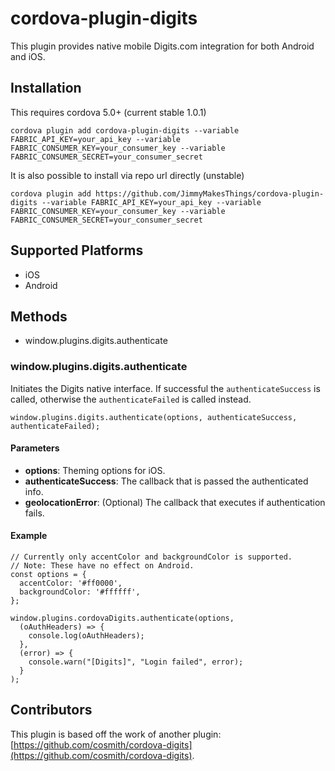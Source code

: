 # cordova-plugin-digits

This plugin provides native mobile Digits.com integration for both Android and iOS.

## Installation

This requires cordova 5.0+ (current stable 1.0.1)

    cordova plugin add cordova-plugin-digits --variable FABRIC_API_KEY=your_api_key --variable FABRIC_CONSUMER_KEY=your_consumer_key --variable FABRIC_CONSUMER_SECRET=your_consumer_secret

It is also possible to install via repo url directly (unstable)

    cordova plugin add https://github.com/JimmyMakesThings/cordova-plugin-digits --variable FABRIC_API_KEY=your_api_key --variable FABRIC_CONSUMER_KEY=your_consumer_key --variable FABRIC_CONSUMER_SECRET=your_consumer_secret

## Supported Platforms

 - iOS
 - Android

## Methods

 - window.plugins.digits.authenticate

### window.plugins.digits.authenticate

Initiates the Digits native interface. If successful the `authenticateSuccess` is called,
otherwise the `authenticateFailed` is called instead.

    window.plugins.digits.authenticate(options, authenticateSuccess, authenticateFailed);

#### Parameters

 - **options**: Theming options for iOS.
 - **authenticateSuccess**: The callback that is passed the authenticated info.
 - **geolocationError**: (Optional) The callback that executes if authentication fails.

#### Example

    // Currently only accentColor and backgroundColor is supported.
    // Note: These have no effect on Android.
    const options = {
      accentColor: '#ff0000',
      backgroundColor: '#ffffff',
    };

    window.plugins.cordovaDigits.authenticate(options,
      (oAuthHeaders) => {
        console.log(oAuthHeaders);
      },
      (error) => {
        console.warn("[Digits]", "Login failed", error);
      }
    );

## Contributors

This plugin is based off the work of another plugin: [https://github.com/cosmith/cordova-digits](https://github.com/cosmith/cordova-digits).
